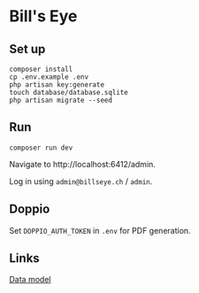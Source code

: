 # Bill's Eye

## Set up

```
composer install
cp .env.example .env
php artisan key:generate
touch database/database.sqlite
php artisan migrate --seed
```

## Run

```
composer run dev
```

Navigate to http://localhost:6412/admin.

Log in using `admin@billseye.ch` / `admin`.

## Doppio

Set `DOPPIO_AUTH_TOKEN` in `.env` for PDF generation.

## Links

[Data model](https://excalidraw.com/#json=5w4xcHQVsYui-TH08XDgj,vsY3RXcjTTr69bMCO8T1xw)
